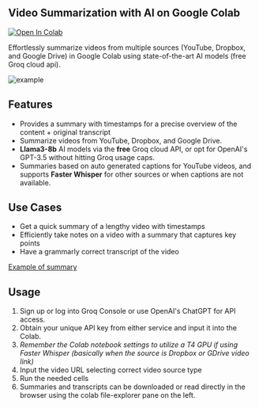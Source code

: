 ## Video Summarization with AI on Google Colab

<a href="https://colab.research.google.com/drive/1rD86ndlEc0c0Yp_1rfKVerSEeKAUH9A4" target="_parent">
  <img src="https://colab.research.google.com/assets/colab-badge.svg" alt="Open In Colab"/>
</a>


Effortlessly summarize videos from multiple sources (YouTube, Dropbox, and Google Drive) in Google Colab using state-of-the-art AI models (free Groq cloud api).

![example](https://github.com/martinopiaggi/summarize/assets/72280379/14daff90-e472-4a72-8059-50a4c6f7eeb9)


## Features

- Provides a summary with timestamps for a precise overview of the content + original transcript
- Summarize videos from YouTube, Dropbox, and Google Drive.
- **Llama3-8b** AI models via the **free** Groq cloud API, or opt for OpenAI's GPT-3.5 without hitting Groq usage caps.
- Summaries based on auto generated captions for YouTube videos, and supports **Faster Whisper** for other sources or when captions are not available.
    
## Use Cases

- Get a quick summary of a lengthy video with timestamps
- Efficiently take notes on a video with a summary that captures key points
- Have a grammarly correct transcript of the video

[Example of summary](Video%20summaries%20examples/ngvOyccUzzY_captions_FINAL.md)

## Usage

1. Sign up or log into Groq Console or use OpenAI's ChatGPT for API access.
2. Obtain your unique API key from either service and input it into the Colab.
4. *Remember the Colab notebook settings to utilize a T4 GPU if using Faster Whisper (basically when the source is Dropbox or GDrive video link)*
5. Input the video URL selecting correct video source type
6. Run the needed cells
7. Summaries and transcripts can be downloaded or read directly in the browser using the colab file-explorer pane on the left.



